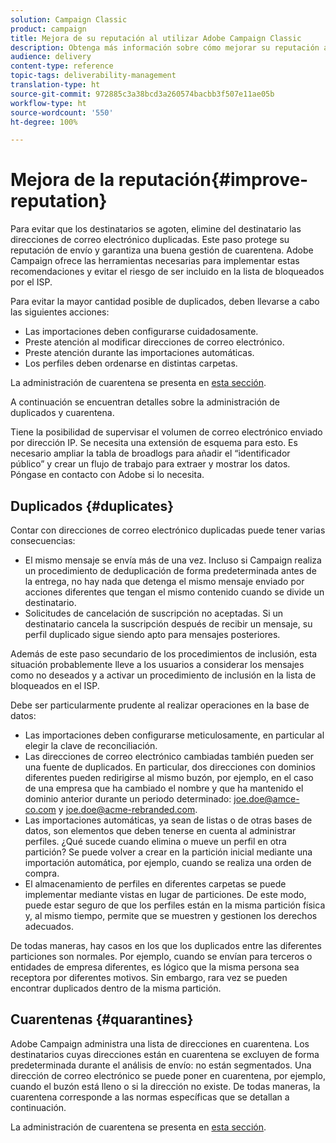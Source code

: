 ```yaml
---
solution: Campaign Classic
product: campaign
title: Mejora de su reputación al utilizar Adobe Campaign Classic
description: Obtenga más información sobre cómo mejorar su reputación al utilizar Adobe Campaign Classic.
audience: delivery
content-type: reference
topic-tags: deliverability-management
translation-type: ht
source-git-commit: 972885c3a38bcd3a260574bacbb3f507e11ae05b
workflow-type: ht
source-wordcount: '550'
ht-degree: 100%

---
```



# Mejora de la reputación{#improve-reputation}

Para evitar que los destinatarios se agoten, elimine del destinatario las direcciones de correo electrónico duplicadas. Este paso protege su reputación de envío y garantiza una buena gestión de cuarentena. Adobe Campaign ofrece las herramientas necesarias para implementar estas recomendaciones y evitar el riesgo de ser incluido en la lista de bloqueados por el ISP.

Para evitar la mayor cantidad posible de duplicados, deben llevarse a cabo las siguientes acciones:

* Las importaciones deben configurarse cuidadosamente.
* Preste atención al modificar direcciones de correo electrónico.
* Preste atención durante las importaciones automáticas.
* Los perfiles deben ordenarse en distintas carpetas.

La administración de cuarentena se presenta en [esta sección](../../delivery/using/understanding-quarantine-management.md).

A continuación se encuentran detalles sobre la administración de duplicados y cuarentena.

Tiene la posibilidad de supervisar el volumen de correo electrónico enviado por dirección IP. Se necesita una extensión de esquema para esto. Es necesario ampliar la tabla de broadlogs para añadir el “identificador público” y crear un flujo de trabajo para extraer y mostrar los datos. Póngase en contacto con Adobe si lo necesita.

## Duplicados {#duplicates}

Contar con direcciones de correo electrónico duplicadas puede tener varias consecuencias:

* El mismo mensaje se envía más de una vez. Incluso si Campaign realiza un procedimiento de deduplicación de forma predeterminada antes de la entrega, no hay nada que detenga el mismo mensaje enviado por acciones diferentes que tengan el mismo contenido cuando se divide un destinatario.
* Solicitudes de cancelación de suscripción no aceptadas. Si un destinatario cancela la suscripción después de recibir un mensaje, su perfil duplicado sigue siendo apto para mensajes posteriores.

Además de este paso secundario de los procedimientos de inclusión, esta situación probablemente lleve a los usuarios a considerar los mensajes como no deseados y a activar un procedimiento de inclusión en la lista de bloqueados en el ISP.

Debe ser particularmente prudente al realizar operaciones en la base de datos:

* Las importaciones deben configurarse meticulosamente, en particular al elegir la clave de reconciliación.
* Las direcciones de correo electrónico cambiadas también pueden ser una fuente de duplicados. En particular, dos direcciones con dominios diferentes pueden redirigirse al mismo buzón, por ejemplo, en el caso de una empresa que ha cambiado el nombre y que ha mantenido el dominio anterior durante un periodo determinado: joe.doe@amce-co.com y joe.doe@acme-rebranded.com.
* Las importaciones automáticas, ya sean de listas o de otras bases de datos, son elementos que deben tenerse en cuenta al administrar perfiles. ¿Qué sucede cuando elimina o mueve un perfil en otra partición? Se puede volver a crear en la partición inicial mediante una importación automática, por ejemplo, cuando se realiza una orden de compra.
* El almacenamiento de perfiles en diferentes carpetas se puede implementar mediante vistas en lugar de particiones. De este modo, puede estar seguro de que los perfiles están en la misma partición física y, al mismo tiempo, permite que se muestren y gestionen los derechos adecuados.

De todas maneras, hay casos en los que los duplicados entre las diferentes particiones son normales. Por ejemplo, cuando se envían para terceros o entidades de empresa diferentes, es lógico que la misma persona sea receptora por diferentes motivos. Sin embargo, rara vez se pueden encontrar duplicados dentro de la misma partición.

## Cuarentenas {#quarantines}

Adobe Campaign administra una lista de direcciones en cuarentena. Los destinatarios cuyas direcciones están en cuarentena se excluyen de forma predeterminada durante el análisis de envío: no están segmentados. Una dirección de correo electrónico se puede poner en cuarentena, por ejemplo, cuando el buzón está lleno o si la dirección no existe. De todas maneras, la cuarentena corresponde a las normas específicas que se detallan a continuación.

La administración de cuarentena se presenta en [esta sección](../../delivery/using/understanding-quarantine-management.md).
